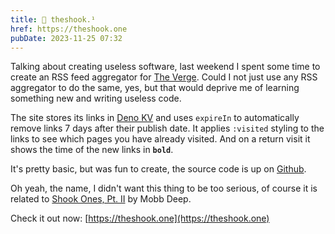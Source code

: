 ```yaml
---
title: 🫨 theshook.¹
href: https://theshook.one
pubDate: 2023-11-25 07:32
---
```


Talking about creating useless software, last weekend I spent some time to create an RSS feed aggregator for [The Verge](https://www.theverge.com/). Could I not just use any RSS aggregator to do the same, yes, but that would deprive me of learning something new and writing useless code.

The site stores its links in [Deno KV](https://deno.com/kv) and uses `expireIn` to automatically remove links 7 days after their publish date. It applies `:visited` styling to the links to see which pages you have already visited. And on a return visit it shows the time of the new links in **`bold`**.

It's pretty basic, but was fun to create, the source code is up on [Github](https://github.com/bdevos/theshook.one).

Oh yeah, the name, I didn't want this thing to be too serious, of course it is related to [Shook Ones, Pt. II](https://youtu.be/yoYZf-lBF_U) by Mobb Deep.

Check it out now: [https://theshook.one](https://theshook.one)

